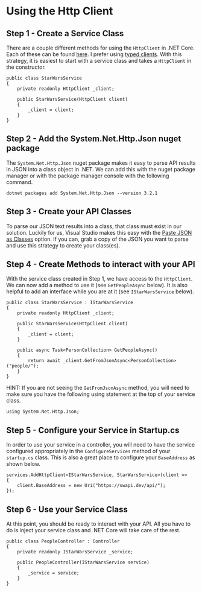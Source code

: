 ﻿# Using the Http Client

## Step 1 - Create a Service Class

There are a couple different methods for using the `HttpClient` in .NET Core.  Each of these can be found [here](https://docs.microsoft.com/en-us/aspnet/core/fundamentals/http-requests?view=aspnetcore-3.1).  I prefer using [typed clients](https://docs.microsoft.com/en-us/aspnet/core/fundamentals/http-requests?view=aspnetcore-3.1#typed-clients).  With this strategy, it is easiest to start with a service class and takes a `HttpClient` in the constructor.

```
public class StarWarsService
{
    private readonly HttpClient _client;

    public StarWarsService(HttpClient client)
    {
        _client = client;
    }
}
```

## Step 2 - Add the System.Net.Http.Json nuget package

The `System.Net.Http.Json` nuget package makes it easy to parse API results in JSON into a class object in .NET.  We can add this with the nuget package manager or with the package manager console with the following command.

```
dotnet packages add System.Net.Http.Json --version 3.2.1
```

## Step 3 - Create your API Classes

To parse our JSON text results into a class, that class must exist in our solution.  Luckily for us, Visual Studio makes this easy with the [Paste JSON as Classes](https://www.c-sharpcorner.com/article/how-to-paste-json-as-classes-or-xml-as-classes-in-visual-stu/) option.  If you can, grab a copy of the JSON you want to parse and use this strategy to create your class(es).

## Step 4 - Create Methods to interact with your API

With the service class created in Step 1, we have access to the `HttpClient`.  We can now add a method to use it (see `GetPeopleAsync` below).  It is also helpful to add an interface while you are at it (see `IStarWarsService` below).

```
public class StarWarsService : IStarWarsService
{
    private readonly HttpClient _client;

    public StarWarsService(HttpClient client)
    {
        _client = client;
    }
    
    public async Task<PersonCollection> GetPeopleAsync()
    {
        return await _client.GetFromJsonAsync<PersonCollection>("people/");
    }
}
```

HINT: If you are not seeing the `GetFromJsonAsync` method, you will need to make sure you have the following using statement at the top of your service class.
```
using System.Net.Http.Json;
```

## Step 5 - Configure your Service in Startup.cs

In order to use your service in a controller, you will need to have the service configured appropriately in the `ConfigureServices` method of your `startup.cs` class.  This is also a great place to configure your `BaseAddress` as shown below.

```
services.AddHttpClient<IStarWarsService, StarWarsService>(client =>
{
    client.BaseAddress = new Uri("https://swapi.dev/api/");
});
```

## Step 6 - Use your Service Class

At this point, you should be ready to interact with your API.  All you have to do is inject your service class and .NET Core will take care of the rest.

```
public class PeopleController : Controller
{
    private readonly IStarWarsService _service;

    public PeopleController(IStarWarsService service)
    {
        _service = service;
    }
}
```

